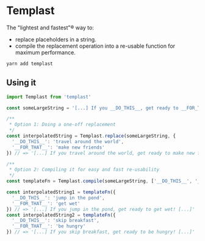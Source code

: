 # Templast

The "lightest and fastest"® way to:

- replace placeholders in a string.
- compile the replacement operation into a re-usable function for maximum performance.

```sh
yarn add templast
```

## Using it

```js
import Templast from 'templast'

const someLargeString = '[...] If you __DO_THIS__, get ready to __FOR_THAT__! [...]'

/**
 * Option 1: Doing a one-off replacement
 */
const interpolatedString = Templast.replace(someLargeString, {
  '__DO_THIS__': 'travel around the world',
  '__FOR_THAT__': 'make new friends'
}) // => '[...] If you travel around the world, get ready to make new friends! [...]'

/**
 * Option 2: Compiling it for easy and fast re-usability
 */
const templateFn = Templast.compile(someLargeString, ['__DO_THIS__', '__FOR_THAT__'])

const interpolatedString1 = templateFn({
  '__DO_THIS__': 'jump in the pond',
  '__FOR_THAT__': 'get wet'
}) // => '[...] If you jump in the pond, get ready to get wet! [...]'
const interpolatedString2 = templateFn({
  '__DO_THIS__': 'skip breakfast',
  '__FOR_THAT__': 'be hungry'
}) // => '[...] If you skip breakfast, get ready to be hungry! [...]'
```
